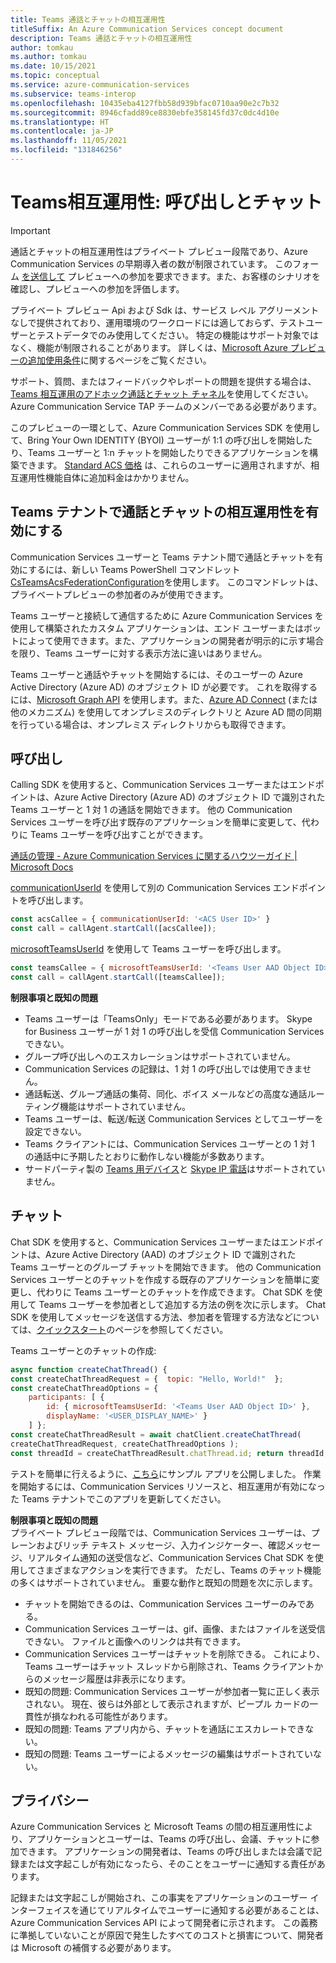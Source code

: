 ```yaml
---
title: Teams 通話とチャットの相互運用性
titleSuffix: An Azure Communication Services concept document
description: Teams 通話とチャットの相互運用性
author: tomkau
ms.author: tomkau
ms.date: 10/15/2021
ms.topic: conceptual
ms.service: azure-communication-services
ms.subservice: teams-interop
ms.openlocfilehash: 10435eba4127fbb58d939bfac0710aa90e2c7b32
ms.sourcegitcommit: 8946cfadd89ce8830ebfe358145fd37c0dc4d10e
ms.translationtype: HT
ms.contentlocale: ja-JP
ms.lasthandoff: 11/05/2021
ms.locfileid: "131846256"
---
```

# <a name="teams-interoperability-calling-and-chat"></a>Teams相互運用性: 呼び出しとチャット

> [!IMPORTANT]
> 通話とチャットの相互運用性はプライベート プレビュー段階であり、Azure Communication Services の早期導入者の数が制限されています。 このフォーム [を送信して](https://forms.office.com/r/F3WLqPjw0D) プレビューへの参加を要求できます。また、お客様のシナリオを確認し、プレビューへの参加を評価します。
>
> プライベート プレビュー Api および Sdk は、サービス レベル アグリーメントなしで提供されており、運用環境のワークロードには適しておらず、テストユーザーとテストデータでのみ使用してください。 特定の機能はサポート対象ではなく、機能が制限されることがあります。 詳しくは、[Microsoft Azure プレビューの追加使用条件](https://azure.microsoft.com/support/legal/preview-supplemental-terms/)に関するページをご覧ください。
> 
> サポート、質問、またはフィードバックやレポートの問題を提供する場合は、[Teams 相互運用のアドホック通話とチャット チャネル](https://teams.microsoft.com/l/channel/19%3abfc7d5e0b883455e80c9509e60f908fb%40thread.tacv2/Teams%2520Interop%2520ad%2520hoc%2520calling%2520and%2520chat?groupId=d78f76f3-4229-4262-abfb-172587b7a6bb&tenantId=72f988bf-86f1-41af-91ab-2d7cd011db47)を使用してください。 Azure Communication Service TAP チームのメンバーである必要があります。

このプレビューの一環として、Azure Communication Services SDK を使用して、Bring Your Own IDENTITY (BYOI) ユーザーが 1:1 の呼び出しを開始したり、Teams ユーザーと 1:n チャットを開始したりできるアプリケーションを構築できます。 [Standard ACS 価格](https://azure.microsoft.com/pricing/details/communication-services/) は、これらのユーザーに適用されますが、相互運用性機能自体に追加料金はかかりません。



## <a name="enabling-calling-and-chat-interoperability-in-your-teams-tenant"></a>Teams テナントで通話とチャットの相互運用性を有効にする
Communication Services ユーザーと Teams テナント間で通話とチャットを有効にするには、新しい Teams PowerShell コマンドレット[CsTeamsAcsFederationConfiguration](/powershell/module/teams/set-csteamsacsfederationconfiguration)を使用します。 このコマンドレットは、プライベートプレビューの参加者のみが使用できます。 

Teams ユーザーと接続して通信するために Azure Communication Services を使用して構築されたカスタム アプリケーションは、エンド ユーザーまたはボットによって使用できます。また、アプリケーションの開発者が明示的に示す場合を限り、Teams ユーザーに対する表示方法に違いはありません。

Teams ユーザーと通話やチャットを開始するには、そのユーザーの Azure Active Directory (Azure AD) のオブジェクト ID が必要です。 これを取得するには、[Microsoft Graph API](/graph/api/resources/users) を使用します。また、[Azure AD Connect](../../../active-directory/hybrid/how-to-connect-sync-whatis.md) (または他のメカニズム) を使用してオンプレミスのディレクトリと Azure AD 間の同期を行っている場合は、オンプレミス ディレクトリからも取得できます。

## <a name="calling"></a>呼び出し
Calling SDK を使用すると、Communication Services ユーザーまたはエンドポイントは、Azure Active Directory (Azure AD) のオブジェクト ID で識別された Teams ユーザーと 1 対 1 の通話を開始できます。 他の Communication Services ユーザーを呼び出す既存のアプリケーションを簡単に変更して、代わりに Teams ユーザーを呼び出すことができます。
 
[通話の管理 - Azure Communication Services に関するハウツーガイド | Microsoft Docs](../../how-tos/calling-sdk/manage-calls.md?pivots=platform-web)

[communicationUserId](/javascript/api/@azure/communication-common/communicationuseridentifier?view=azure-node-latest#communicationUserId) を使用して別の Communication Services エンドポイントを呼び出します。
```js
const acsCallee = { communicationUserId: '<ACS User ID>' }
const call = callAgent.startCall([acsCallee]);
```

[microsoftTeamsUserId](/javascript/api/@azure/communication-common/microsoftteamsuseridentifier?view=azure-node-latest#microsoftTeamsUserId) を使用して Teams ユーザーを呼び出します。
```js
const teamsCallee = { microsoftTeamsUserId: '<Teams User AAD Object ID>' }
const call = callAgent.startCall([teamsCallee]);
```
 
**制限事項と既知の問題**
- Teams ユーザーは「TeamsOnly」モードである必要があります。 Skype for Business ユーザーが 1 対 1 の呼び出しを受信 Communication Services できない。
- グループ呼び出しへのエスカレーションはサポートされていません。
- Communication Services の記録は、1 対 1 の呼び出しでは使用できません。
- 通話転送、グループ通話の集荷、同化、ボイス メールなどの高度な通話ルーティング機能はサポートされていません。
- Teams ユーザーは、転送/転送 Communication Services としてユーザーを設定できない。
- Teams クライアントには、Communication Services ユーザーとの 1 対 1 の通話中に予期したとおりに動作しない機能が多数あります。
- サードパーティ製の [Teams 用デバイス](/MicrosoftTeams/devices/teams-ip-phones)と [Skype IP 電話](/skypeforbusiness/certification/devices-ip-phones)はサポートされていません。

## <a name="chat"></a>チャット
Chat SDK を使用すると、Communication Services ユーザーまたはエンドポイントは、Azure Active Directory (AAD) のオブジェクト ID で識別された Teams ユーザーとのグループ チャットを開始できます。 他の Communication Services ユーザーとのチャットを作成する既存のアプリケーションを簡単に変更し、代わりに Teams ユーザーとのチャットを作成できます。 Chat SDK を使用して Teams ユーザーを参加者として追加する方法の例を次に示します。 Chat SDK を使用してメッセージを送信する方法、参加者を管理する方法などについては、[クイックスタート](../../quickstarts/chat/get-started.md?pivots=programming-language-javascript)のページを参照してください。

Teams ユーザーとのチャットの作成:
```js
async function createChatThread() { 
const createChatThreadRequest = {  topic: "Hello, World!"  }; 
const createChatThreadOptions = {
    participants: [ { 
        id: { microsoftTeamsUserId: '<Teams User AAD Object ID>' }, 
        displayName: '<USER_DISPLAY_NAME>' }
    ] }; 
const createChatThreadResult = await chatClient.createChatThread( 
createChatThreadRequest, createChatThreadOptions ); 
const threadId = createChatThreadResult.chatThread.id; return threadId; }
```                                         

テストを簡単に行えるように、[こちら](https://github.com/Azure-Samples/communication-services-web-chat-hero/tree/teams-interop-chat-adhoc)にサンプル アプリを公開しました。 作業を開始するには、Communication Services リソースと、相互運用が有効になった Teams テナントでこのアプリを更新してください。 

**制限事項と既知の問題** </br>
プライベート プレビュー段階では、Communication Services ユーザーは、プレーンおよびリッチ テキスト メッセージ、入力インジケーター、確認メッセージ、リアルタイム通知の送受信など、Communication Services Chat SDK を使用してさまざまなアクションを実行できます。 ただし、Teams のチャット機能の多くはサポートされていません。 重要な動作と既知の問題を次に示します。
-   チャットを開始できるのは、Communication Services ユーザーのみである。 
-   Communication Services ユーザーは、gif、画像、またはファイルを送受信できない。 ファイルと画像へのリンクは共有できます。
-   Communication Services ユーザーはチャットを削除できる。 これにより、Teams ユーザーはチャット スレッドから削除され、Teams クライアントからのメッセージ履歴は非表示になります。
- 既知の問題: Communication Services ユーザーが参加者一覧に正しく表示されない。 現在、彼らは外部として表示されますが、ピープル カードの一貫性が損なわれる可能性があります。 
- 既知の問題: Teams アプリ内から、チャットを通話にエスカレートできない。 
- 既知の問題: Teams ユーザーによるメッセージの編集はサポートされていない。 

## <a name="privacy"></a>プライバシー
Azure Communication Services と Microsoft Teams の間の相互運用性により、アプリケーションとユーザーは、Teams の呼び出し、会議、チャットに参加できます。 アプリケーションの開発者は、Teams の呼び出しまたは会議で記録または文字起こしが有効になったら、そのことをユーザーに通知する責任があります。

記録または文字起こしが開始され、この事実をアプリケーションのユーザー インターフェイスを通じてリアルタイムでユーザーに通知する必要があることは、Azure Communication Services API によって開発者に示されます。 この義務に準拠していないことが原因で発生したすべてのコストと損害について、開発者は Microsoft の補償する必要があります。
